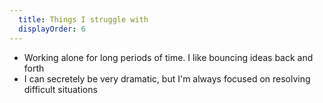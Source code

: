 ```yaml
---
  title: Things I struggle with
  displayOrder: 6
---
```


- Working alone for long periods of time. I like bouncing ideas back and forth
- I can secretely be very dramatic, but I'm always focused on resolving difficult situations
